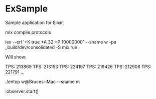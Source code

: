 ExSample
=====

Sample application for Elixir.

mix compile.protocols

iex --erl '+K true +A 32 +P 10000000' --sname w -pa _build/dev/consolidated -S mix run

Will show:

TPS: 213869
TPS: 213153
TPS: 224197
TPS: 219426
TPS: 212906
TPS: 221791
...

./entop w@Bruces-iMac --sname m

:observer.start()